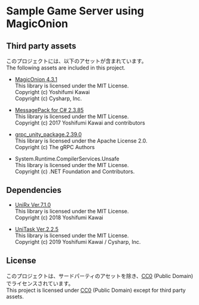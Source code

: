 # Sample Game Server using MagicOnion

## Third party assets

このプロジェクトには、以下のアセットが含まれています。  
The following assets are included in this project.  

- [MagicOnion 4.3.1](https://github.com/Cysharp/MagicOnion/releases/tag/4.3.1)  
  This library is licensed under the MIT License.  
  Copyright (c) Yoshifumi Kawai  
  Copyright (c) Cysharp, Inc.  

- [MessagePack for C# 2.3.85](https://github.com/neuecc/MessagePack-CSharp/releases/tag/v2.3.85)  
  This library is licensed under the MIT License.  
  Copyright (c) 2017 Yoshifumi Kawai and contributors  

- [grpc_unity_package.2.39.0](https://packages.grpc.io/archive/2021/05/a63bfcc5b8c568c736cac55d52046391c239848c-adc98471-7d9a-4a7b-ab16-1488b0f208d5/index.xml)  
  This library is licensed under the Apache License 2.0.  
  Copyright (c) The gRPC Authors  

- System.Runtime.CompilerServices.Unsafe  
  This library is licensed under the MIT License.  
  Copyright (c) .NET Foundation and Contributors.  

## Dependencies

- [UniRx Ver.7.1.0](https://github.com/neuecc/UniRx/releases/tag/7.1.0)  
  This library is licensed under the MIT License.  
  Copyright (c) 2018 Yoshifumi Kawai  

- [UniTask Ver.2.2.5](https://github.com/Cysharp/UniTask/releases/tag/2.2.5)  
  This library is licensed under the MIT License.  
  Copyright (c) 2019 Yoshifumi Kawai / Cysharp, Inc.  

## License
このプロジェクトは、サードパーティのアセットを除き、[CC0](http://creativecommons.org/publicdomain/zero/1.0/deed.ja) (Public Domain) でライセンスされています。  
This project is licensed under [CC0](https://creativecommons.org/publicdomain/zero/1.0/deed.en) (Public Domain) except for third party assets.  
